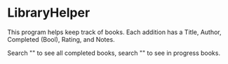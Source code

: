 # LibraryHelper
This program helps keep track of books. Each addition has a Title, Author, Completed (Bool), Rating, and Notes.

Search "<Completed>" to see all completed books, search "<In Progress>" to see in progress books. 